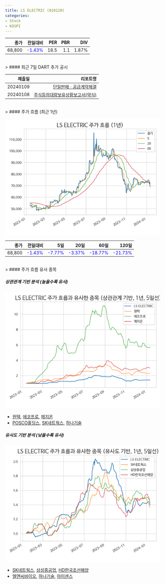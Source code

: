 ```yaml
---
title: LS ELECTRIC (010120)
categories:
- Stock
- KOSPI
---
```


|종가|전일대비|PER|PBR|DIV|
|---:|-------:|--:|--:|--:|
|68,800|<span style="color: blue">-1.43%</span>|18.5|1.1|1.87%|

<!-- more -->

<br>
> #### 최근 7일 DART 추가 공시

|제출일|리포트명|
|-----:|-------:|
|20240109|[단일판매ㆍ공급계약체결](https://dart.fss.or.kr/dsaf001/main.do?rcpNo=20240109800112)|
|20240108|[주식등의대량보유상황보고서(약식)](https://dart.fss.or.kr/dsaf001/main.do?rcpNo=20240108000138)|

<br>
> #### 주가 흐름 (최근 1년)

![010120](/assets/images/stock/010120.png)

|종가|전일대비|5일|20일|60일|120일|
|---:|-------:|--:|---:|---:|----:|
|68,800|<span style="color: blue">-1.43%</span>|<span style="color: blue">-7.77%</span>|<span style="color: blue">-3.37%</span>|<span style="color: blue">-18.77%</span>|<span style="color: blue">-21.73%</span>|

<br>
> #### 주가 흐름 유사 종목

##### 상관관계 기반 분석 (높을수록 유사)
![010120](/assets/images/stock/010120_corr.png)
- [원텍](/336570/), [에코프로](/086520/), [메지온](/140410/)
- [POSCO홀딩스](/005490/), [SK네트웍스](/001740/), [하나기술](/299030/)

##### 유사도 기반 분석 (낮을수록 유사)
![010120](/assets/images/stock/010120_sim.png)
- [SK네트웍스](/001740/), [삼성중공업](/010140/), [HD한국조선해양](/009540/)
- [엘앤씨바이오](/290650/), [하나기술](/299030/), [아이센스](/099190/)